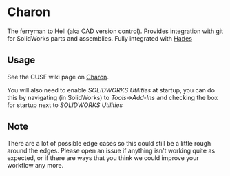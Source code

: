 # Charon
The ferryman to Hell (aka CAD version control). Provides integration with git
for SolidWorks parts and assemblies. Fully integrated with [Hades](https://github.com/smh-my-head/hades)

## Usage

See the CUSF wiki page on [Charon](https://wiki.cusf.co.uk/Charon).

You will also need to enable *SOLIDWORKS Utilities* at startup, you can do this
by navigating (in SolidWorks) to *Tools->Add-Ins* and checking the box for
startup next to *SOLIDWORKS Utilities*

## Note

There are a lot of possible edge cases so this could still be a little rough
around the edges. Please open an issue if anything isn't working quite as
expected, or if there are ways that you think we could improve your workflow
any more.
